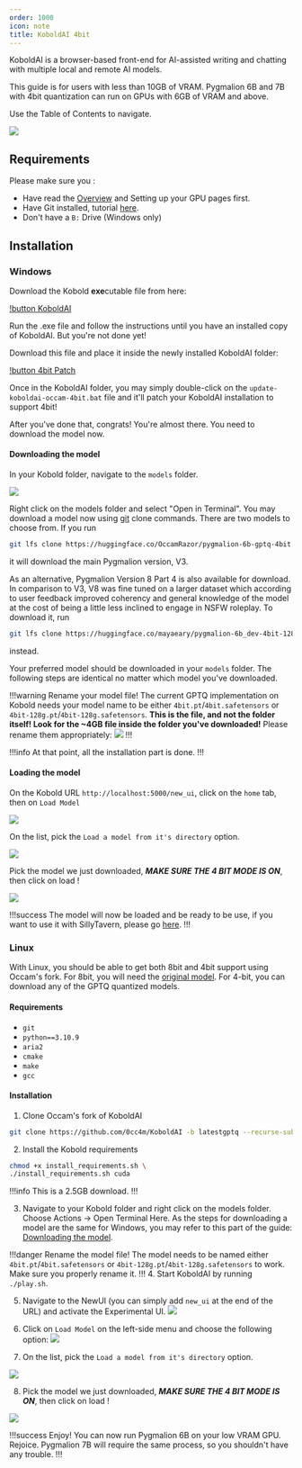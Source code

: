```yaml
---
order: 1000
icon: note
title: KoboldAI 4bit
---
```


KoboldAI is a browser-based front-end for AI-assisted writing and chatting with multiple local and remote AI models. 

This guide is for users with less than 10GB of VRAM. Pygmalion 6B and 7B with 4bit quantization can run on GPUs with 6GB of VRAM and above.

Use the Table of Contents to navigate.

![](/static/KoboldAI-newui.PNG)

## Requirements

Please make sure you :

- Have read the [Overview](https://docs.alpindale.dev/local-installation-(gpu)/overview/#overview) and Setting up your GPU pages first. 
- Have Git installed, tutorial [here](https://docs.alpindale.dev/tools/git/#whats-git-and-do-i-need-it).
- Don't have a `B:` Drive (Windows only)



## Installation

### Windows

Download the Kobold **exe**cutable file from here:

[!button KoboldAI](https://github.com/henk717/KoboldAI/releases)

Run the .exe file and follow the instructions until you have an installed copy of KoboldAI. But you're not done yet!

Download this file and place it inside the newly installed KoboldAI folder:

[!button 4bit Patch](https://cdn.discordapp.com/attachments/1067465338905702572/1105952533421228032/update-koboldai-occam-4bit.bat)

Once in the KoboldAI folder, you may simply double-click on the `update-koboldai-occam-4bit.bat` file and it'll patch your KoboldAI installation to support 4bit!

<!-- The Windows Guide was written with the help of Peepy (lunarlemon#4643).

#### Installing 0cc4m's KoboldAI fork

This fork require a manual installation, you can easily do it by following the instructions below.

First create a folder where you want it to be.

Go inside that folder and open a PowerShell by holding down the Shift key while right-clicking. From the context menu, select the option to `Open PowerShell Window here`.

![](/static/OpenPSWindows.PNG)




Now that you have opened PowerShell, you need to run a few commands. (Copy paste the command and press enter).

First you want to clone the Kobold-4bit repository: 
```bash
git clone https://github.com/0cc4m/KoboldAI -b latestgptq --recurse-submodules
``` 
!!!warning
Make sure you've read the [git installation guide](https://docs.alpindale.dev/tools/git/).
!!!

It shouldn't take more than a few seconds to clone it.

This is how your PowerShell look like so far:

![](/static/KoboldAI-4bit-1.PNG)


You can now close this PowerShell.



Go into your KoboldAI folder and search for the `install_requirements.bat` file. Make a right click on it and choose `Run as administrator`.

When running the `install_requirements.bat` command, it will first ask you which way you want to install it. The choice is up to you but we recommend the `1. Temporary Drive Letter` (Press 1 and enter).


![](/static/KoboldAI-4bit-2.PNG)


After that, The command prompt will take a few minutes to install all the Kobold requirements and create a umamba virtual environment. This environment will keep all the dependencies safely secured in one folder to prevent conflicts with external packages.

When the end of the prompt look like this, you can press any key to close it.

![](/static/KoboldAI-4bit-5.PNG)


Now, go back into your Kobold folder again, and open the `play.bat` file.



![](/static/KoboldAI-4bit-6.PNG)

It should open a tab on your browser with this url `http://localhost:5000`

However, you want to change it to : `http://localhost:5000/new_ui`

Once in the new UI, go to the "Interface" tab and turn on `Experimental UI` option.

![](/static/KoboldAI-4bit-7.PNG)

This is what allows for 4bit (or on Linux, also 8bit!) -->

After you've done that, congrats! You're almost there. You need to download the model now.


#### Downloading the model

In your Kobold folder, navigate to the `models` folder. 

![](/static/KoboldAI-4bit-8.PNG)

Right click on the models folder and select "Open in Terminal". You may download a model now using [git](https://docs.alpindale.dev/tools/git) clone commands.
There are two models to choose from. If you run
```bash
git lfs clone https://huggingface.co/OccamRazor/pygmalion-6b-gptq-4bit
```
it will download the main Pygmalion version, V3.

As an alternative, Pygmalion Version 8 Part 4 is also available for download. In comparison to V3, V8 was fine tuned on a larger dataset which according to user feedback improved coherency and general knowledge of the model at the cost of being a little less inclined to engage in NSFW roleplay. To download it, run
```bash
git lfs clone https://huggingface.co/mayaeary/pygmalion-6b_dev-4bit-128g
```
instead.

Your preferred model should be downloaded in your `models` folder. The following steps are identical no matter which model you've downloaded.

!!!warning Rename your model file!
The current GPTQ implementation on Kobold needs your model name to be either `4bit.pt`/`4bit.safetensors` or `4bit-128g.pt`/`4bit-128g.safetensors`. **This is the file, and not the folder itself! Look for the ~4GB file inside the folder you've downloaded!** Please rename them appropriately:
![](/static/KoboldAI-4bit-9.PNG)
!!!


!!!info
At that point, all the installation part is done.
!!!

#### Loading the model

On the Kobold URL `http://localhost:5000/new_ui`, click on the `home` tab, then on `Load Model`

![](/static/KoboldAI-4bit-10.PNG)

On the list, pick the `Load a model from it's directory` option.

![](/static/KoboldAI-4bit-11.PNG)

Pick the model we just downloaded, ***MAKE SURE THE 4 BIT MODE IS ON***, then click on load !

![](/static/KoboldAI-4bit-12.PNG)

!!!success
The model will now be loaded and be ready to be use, if you want to use it with SillyTavern, please go [here](https://docs.alpindale.dev/pygmalion-extras/sillytavern/#connect-sillytavern).
!!!


### Linux

With Linux, you should be able to get both 8bit and 4bit support using Occam's fork. For 8bit, you will need the [original model](https://huggingface.co/PygmalionAI/pygmalion-6b). For 4-bit, you can download any of the GPTQ quantized models.

#### Requirements
- `git`
- `python==3.10.9`
- `aria2`
- `cmake`
- `make`
- `gcc`

#### Installation

1. Clone Occam's fork of KoboldAI
```bash
git clone https://github.com/0cc4m/KoboldAI -b latestgptq --recurse-submodules && cd KoboldAI
```

2. Install the Kobold requirements
```bash
chmod +x install_requirements.sh \
./install_requirements.sh cuda
```
!!!info
This is a 2.5GB download.
!!!

3. Navigate to your Kobold folder and right click on the models folder. Choose Actions -> Open Terminal Here. As the steps for downloading a model are the same for Windows, you may refer to this part of the guide: [Downloading the model](https://docs.alpindale.dev/local-installation-(gpu)/koboldai4bit/#downloading-the-model).

!!!danger Rename the model file!
The model needs to be named either `4bit.pt`/`4bit.safetensors` or `4bit-128g.pt`/`4bit-128g.safetensors` to work. Make sure you properly rename it. 
!!!
4. Start KoboldAI by running `./play.sh`.

5. Navigate to the NewUI (you can simply add `new_ui` at the end of the URL) and activate the Experimental UI.
![](/static/KoboldAI-4bit-7.PNG)

6. Click on `Load Model` on the left-side menu and choose the following option: 
![](/static/KoboldAI-4bit-10.PNG)

7. On the list, pick the `Load a model from it's directory` option.

![](/static/KoboldAI-4bit-11.PNG)

8. Pick the model we just downloaded, ***MAKE SURE THE 4 BIT MODE IS ON***, then click on load !

![](/static/KoboldAI-4bit-12.PNG)

!!!success Enjoy!
You can now run Pygmalion 6B on your low VRAM GPU. Rejoice. Pygmalion 7B will require the same process, so you shouldn't have any trouble.
!!!






